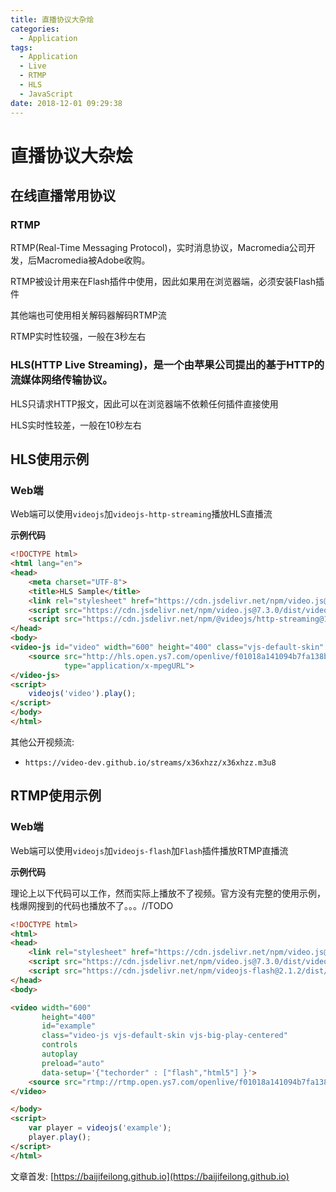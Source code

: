 ```yaml
---
title: 直播协议大杂烩
categories:
  - Application
tags:
  - Application
  - Live
  - RTMP
  - HLS
  - JavaScript
date: 2018-12-01 09:29:38
---
```


# 直播协议大杂烩

## 在线直播常用协议

### RTMP

RTMP(Real-Time Messaging Protocol)，实时消息协议，Macromedia公司开发，后Macromedia被Adobe收购。

RTMP被设计用来在Flash插件中使用，因此如果用在浏览器端，必须安装Flash插件

其他端也可使用相关解码器解码RTMP流

RTMP实时性较强，一般在3秒左右

### HLS(HTTP Live Streaming)，是一个由苹果公司提出的基于HTTP的流媒体网络传输协议。

HLS只请求HTTP报文，因此可以在浏览器端不依赖任何插件直接使用

HLS实时性较差，一般在10秒左右

<!--more-->

## HLS使用示例

### Web端

Web端可以使用`videojs`加`videojs-http-streaming`播放HLS直播流

**示例代码**

```html
<!DOCTYPE html>
<html lang="en">
<head>
    <meta charset="UTF-8">
    <title>HLS Sample</title>
    <link rel="stylesheet" href="https://cdn.jsdelivr.net/npm/video.js@7.3.0/dist/video-js.min.css">
    <script src="https://cdn.jsdelivr.net/npm/video.js@7.3.0/dist/video.min.js"></script>
    <script src="https://cdn.jsdelivr.net/npm/@videojs/http-streaming@1.5.0/dist/videojs-http-streaming.js"></script>
</head>
<body>
<video-js id="video" width="600" height="400" class="vjs-default-skin" controls>
    <source src="http://hls.open.ys7.com/openlive/f01018a141094b7fa138b9d0b856507b.hd.m3u8"
            type="application/x-mpegURL">
</video-js>
<script>
    videojs('video').play();
</script>
</body>
</html>
```

其他公开视频流:

- `https://video-dev.github.io/streams/x36xhzz/x36xhzz.m3u8`

## RTMP使用示例

### Web端

Web端可以使用`videojs`加`videojs-flash`加`Flash`插件播放RTMP直播流

**示例代码**

理论上以下代码可以工作，然而实际上播放不了视频。官方没有完整的使用示例，栈爆网搜到的代码也播放不了。。。//TODO

```html
<!DOCTYPE html>
<html>
<head>
    <link rel="stylesheet" href="https://cdn.jsdelivr.net/npm/video.js@7.3.0/dist/video-js.min.css">
    <script src="https://cdn.jsdelivr.net/npm/video.js@7.3.0/dist/video.min.js"></script>
    <script src="https://cdn.jsdelivr.net/npm/videojs-flash@2.1.2/dist/videojs-flash.min.js"></script>
</head>
<body>

<video width="600"
       height="400"
       id="example"
       class="video-js vjs-default-skin vjs-big-play-centered"
       controls
       autoplay
       preload="auto"
       data-setup='{"techorder" : ["flash","html5"] }'>
    <source src="rtmp://rtmp.open.ys7.com/openlive/f01018a141094b7fa138b9d0b856507b.hd" type="rtmp/mp4">
</video>

</body>
<script>
    var player = videojs('example');
    player.play();
</script>
</html>
```

文章首发: [https://baijifeilong.github.io](https://baijifeilong.github.io)

